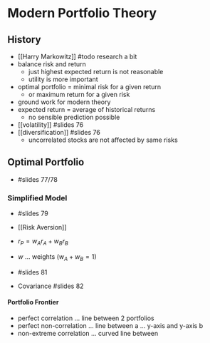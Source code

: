 # Modern Portfolio Theory
## History
- [[Harry Markowitz]] #todo research a bit
- balance risk and return
	- just highest expected return is not reasonable
	- utility is more important
- optimal portfolio = minimal risk for a given return
	- or maximum return for a given risk
- ground work for modern theory
- expected return = average of historical returns
	- no sensible prediction possible
- [[volatility]] #slides 76
- [[diversification]] #slides 76
	- uncorrelated stocks are not affected by same risks

##  Optimal Portfolio
- #slides 77/78

### Simplified Model
- #slides 79
- [[Risk Aversion]]
- $r_{P} = w_{A}r_{A} + w_{B}r_{B}$
- $w$ ... weights ($w_{A}+w_{B} = 1$)
- #slides 81

- Covariance #slides 82

#### Portfolio Frontier
- perfect correlation ... line between 2 portfolios
- perfect non-correlation ... line between a ... y-axis and y-axis b
- non-extreme correlation ... curved line between 

